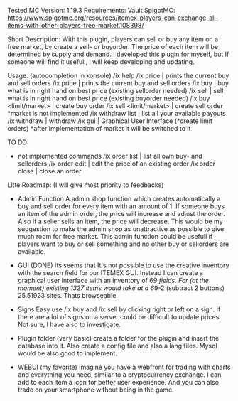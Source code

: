 Tested MC Version: 1.19.3
Requirements: Vault
SpigotMC: https://www.spigotmc.org/resources/itemex-players-can-exchange-all-items-with-other-players-free-market.108398/

Short Description:
With this plugin, players can sell or buy any item on a free market, by create a sell- or buyorder. The price of each item will be determined by supply and demand. I developed this plugin for myself, but If someone will find it usefull, I will keep developing and updating.

Usage: (autocompletion in konsole)
/ix help
/ix price | prints the current buy and sell orders
/ix price <itemid> | prints the current buy and sell orders
/ix buy | buy what is in right hand on best price (existing sellorder needed)
/ix sell | sell what is in right hand on best price (existing buyorder needed)
/ix buy <itemname> <amount> <limit/market> <price> | create buy order
/ix sell <itemname> <amount> <limit/market> <price> | create sell order
*market is not implemented
/ix withdraw list | list all your available payouts
/ix withdraw <itemname> <amount> | withdraw
/ix gui | Graphical User Interface (*create limit orders)
*after implementation of market it will be switched to it

TO DO:

* not implemented commands
/ix order list | list all own buy- and sellorders
/ix order edit <order id> <price> | edit the price of an existing order
/ix order close <order id> | close an order

Litte Roadmap: (I will give most priority to feedbacks)
- Admin Function
A admin shop function which creates automatically a buy and sell order for every item with an amount of 1. If someone buys an item of the admin order, the price will increase and adjust the order. Also If a seller sells an item, the price will decrease. This would be my suggestion to make the admin shop as unattractive as possible to give much room for free market. This admin function could be usefull if players want to buy or sell something and no other buy or sellorders are available.

- GUI (DONE)
Its seems that It's not possible to use the creative inventory with the search field for our ITEMEX GUI.
Instead I can create a graphical user interface with an inventory of 6*9 fields.
For (at the moment) existing 1327 items would take at a 6*9-2 (subtract 2 buttons) 25.51923 sites. Thats browseable.

- Signs
Easy use /ix buy and /ix sell by clicking right or left on a sign. If there are a lot of signs on a server could be difficult to update prices. Not sure, I have also to investigate.

- Plugin folder (very basic)
create a folder for the plugin and insert the database into it. Also create a config file and also a lang files. Mysql would be also good to implement.

- WEBUI (my favorite)
Imagine you have a webfront for trading with charts and everything you need, similar to a cryptocurrency exchange. I can add to each item a icon for better user experience. And you can also trade on your smartphone without being in the game.
